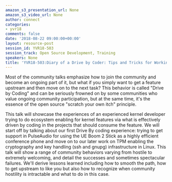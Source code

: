 ```yaml
---
amazon_s3_presentation_url: None
amazon_s3_video_url: None
author: connect
categories:
- yvr18
comments: false
date: '2018-08-22 09:00:00+00:00'
layout: resource-post
session_id: YVR18-503
session_track: Open Source Development, Training
speakers: None
title: 'YVR18-503:Diary of a Drive by Coder: Tips and Tricks for Working with Upstream'
---
```


Most of the community talks emphasize how to join the community and become an ongoing part of it, but what if you simply want to get a feature upstream and then move on to the next task? This behavior is called "Drive by Coding" and can be seriously frowned on by some communities who value ongoing community participation, but at the same time, it's the essence of the open source "scratch your own itch" principle.

This talk will showcase the experiences of an experienced kernel developer trying to do ecosystem enabling for kernel features via what is effectively driven by coding in the projects that should consume the feature. We will start off by talking about our first Drive By coding experience: trying to get support in PulseAudio for using the UE Boom 2 Stick as a highly efficient conference phone and move on to our later work on TPM enabling the cryptography and key handling (ssh and gnupg) infrastructure in Linux. This talk will show a range of community behaviors varying from hostile to extremely welcoming, and detail the successes and sometimes spectacular failures. We'll derive lessons learned including how to smooth the path, how to get upstream to like you but also how to recognize when community hostility is intractable and what to do in this case.
